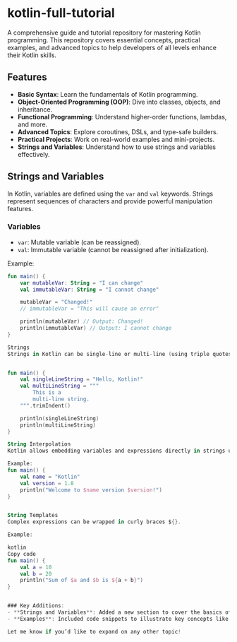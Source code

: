 


# kotlin-full-tutorial

A comprehensive guide and tutorial repository for mastering Kotlin programming. This repository covers essential concepts, practical examples, and advanced topics to help developers of all levels enhance their Kotlin skills.

## Features
- **Basic Syntax**: Learn the fundamentals of Kotlin programming.
- **Object-Oriented Programming (OOP)**: Dive into classes, objects, and inheritance.
- **Functional Programming**: Understand higher-order functions, lambdas, and more.
- **Advanced Topics**: Explore coroutines, DSLs, and type-safe builders.
- **Practical Projects**: Work on real-world examples and mini-projects.
- **Strings and Variables**: Understand how to use strings and variables effectively.

## Strings and Variables

In Kotlin, variables are defined using the `var` and `val` keywords. Strings represent sequences of characters and provide powerful manipulation features.

### Variables
- `var`: Mutable variable (can be reassigned).
- `val`: Immutable variable (cannot be reassigned after initialization).

Example:
```kotlin
fun main() {
    var mutableVar: String = "I can change"
    val immutableVar: String = "I cannot change"

    mutableVar = "Changed!"
    // immutableVar = "This will cause an error"

    println(mutableVar) // Output: Changed!
    println(immutableVar) // Output: I cannot change
}

Strings
Strings in Kotlin can be single-line or multi-line (using triple quotes).


fun main() {
    val singleLineString = "Hello, Kotlin!"
    val multiLineString = """
        This is a 
        multi-line string.
    """.trimIndent()

    println(singleLineString)
    println(multiLineString)
}

String Interpolation
Kotlin allows embedding variables and expressions directly in strings using the $ symbol.

Example:
fun main() {
    val name = "Kotlin"
    val version = 1.8
    println("Welcome to $name version $version!")
}


String Templates
Complex expressions can be wrapped in curly braces ${}.

Example:

kotlin
Copy code
fun main() {
    val a = 10
    val b = 20
    println("Sum of $a and $b is ${a + b}")
}


### Key Additions:
- **Strings and Variables**: Added a new section to cover the basics of handling variables and working with strings in Kotlin.
- **Examples**: Included code snippets to illustrate key concepts like string interpolation, templates, and multi-line strings.

Let me know if you’d like to expand on any other topic!

